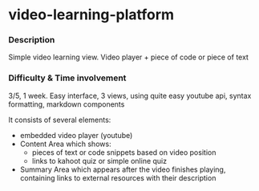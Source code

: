 # video-learning-platform

### Description
Simple video learning view. Video player + piece of code or piece of text
### Difficulty & Time involvement
3/5, 1 week. Easy interface, 3 views, using quite easy youtube api, syntax formatting, markdown components

It consists of several elements:
* embedded video player (youtube)
* Content Area which shows:
  * pieces of text or code snippets based on video position
  * links to kahoot quiz or simple online quiz
* Summary Area which appears after the video finishes playing, containing links to external resources with their description
